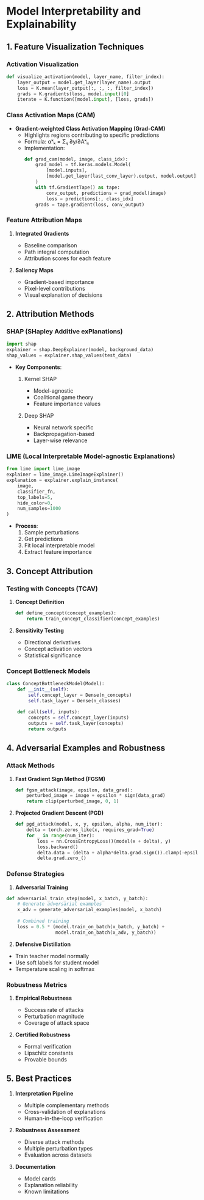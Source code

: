 # Model Interpretability and Explainability

## 1. Feature Visualization Techniques

### Activation Visualization
```python
def visualize_activation(model, layer_name, filter_index):
    layer_output = model.get_layer(layer_name).output
    loss = K.mean(layer_output[:, :, :, filter_index])
    grads = K.gradients(loss, model.input)[0]
    iterate = K.function([model.input], [loss, grads])
```

### Class Activation Maps (CAM)
- **Gradient-weighted Class Activation Mapping (Grad-CAM)**
  - Highlights regions contributing to specific predictions
  - Formula: αᵏₖ = Σᵢⱼ ∂y/∂Aᵏᵢⱼ
  - Implementation:
    ```python
    def grad_cam(model, image, class_idx):
        grad_model = tf.keras.models.Model(
            [model.inputs], 
            [model.get_layer(last_conv_layer).output, model.output]
        )
        with tf.GradientTape() as tape:
            conv_output, predictions = grad_model(image)
            loss = predictions[:, class_idx]
        grads = tape.gradient(loss, conv_output)
    ```

### Feature Attribution Maps
1. **Integrated Gradients**
   - Baseline comparison
   - Path integral computation
   - Attribution scores for each feature

2. **Saliency Maps**
   - Gradient-based importance
   - Pixel-level contributions
   - Visual explanation of decisions

## 2. Attribution Methods

### SHAP (SHapley Additive exPlanations)
```python
import shap
explainer = shap.DeepExplainer(model, background_data)
shap_values = explainer.shap_values(test_data)
```

- **Key Components**:
  1. Kernel SHAP
     - Model-agnostic
     - Coalitional game theory
     - Feature importance values
  
  2. Deep SHAP
     - Neural network specific
     - Backpropagation-based
     - Layer-wise relevance

### LIME (Local Interpretable Model-agnostic Explanations)
```python
from lime import lime_image
explainer = lime_image.LimeImageExplainer()
explanation = explainer.explain_instance(
    image, 
    classifier_fn,
    top_labels=5, 
    hide_color=0, 
    num_samples=1000
)
```

- **Process**:
  1. Sample perturbations
  2. Get predictions
  3. Fit local interpretable model
  4. Extract feature importance

## 3. Concept Attribution

### Testing with Concepts (TCAV)
1. **Concept Definition**
   ```python
   def define_concept(concept_examples):
       return train_concept_classifier(concept_examples)
   ```

2. **Sensitivity Testing**
   - Directional derivatives
   - Concept activation vectors
   - Statistical significance

### Concept Bottleneck Models
```python
class ConceptBottleneckModel(Model):
    def __init__(self):
        self.concept_layer = Dense(n_concepts)
        self.task_layer = Dense(n_classes)
    
    def call(self, inputs):
        concepts = self.concept_layer(inputs)
        outputs = self.task_layer(concepts)
        return outputs
```

## 4. Adversarial Examples and Robustness

### Attack Methods
1. **Fast Gradient Sign Method (FGSM)**
   ```python
   def fgsm_attack(image, epsilon, data_grad):
       perturbed_image = image + epsilon * sign(data_grad)
       return clip(perturbed_image, 0, 1)
   ```

2. **Projected Gradient Descent (PGD)**
   ```python
   def pgd_attack(model, x, y, epsilon, alpha, num_iter):
       delta = torch.zeros_like(x, requires_grad=True)
       for _ in range(num_iter):
           loss = nn.CrossEntropyLoss()(model(x + delta), y)
           loss.backward()
           delta.data = (delta + alpha*delta.grad.sign()).clamp(-epsilon, epsilon)
           delta.grad.zero_()
   ```

### Defense Strategies

1. **Adversarial Training**
```python
def adversarial_train_step(model, x_batch, y_batch):
    # Generate adversarial examples
    x_adv = generate_adversarial_examples(model, x_batch)
    
    # Combined training
    loss = 0.5 * (model.train_on_batch(x_batch, y_batch) +
                  model.train_on_batch(x_adv, y_batch))
```

2. **Defensive Distillation**
- Train teacher model normally
- Use soft labels for student model
- Temperature scaling in softmax

### Robustness Metrics
1. **Empirical Robustness**
   - Success rate of attacks
   - Perturbation magnitude
   - Coverage of attack space

2. **Certified Robustness**
   - Formal verification
   - Lipschitz constants
   - Provable bounds

## 5. Best Practices

1. **Interpretation Pipeline**
   - Multiple complementary methods
   - Cross-validation of explanations
   - Human-in-the-loop verification

2. **Robustness Assessment**
   - Diverse attack methods
   - Multiple perturbation types
   - Evaluation across datasets

3. **Documentation**
   - Model cards
   - Explanation reliability
   - Known limitations
